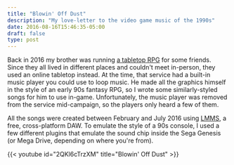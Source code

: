 ```yaml
---
title: "Blowin' Off Dust"
description: "My love-letter to the video game music of the 1990s"
date: 2016-08-16T15:46:35-05:00
draft: false
type: post
---
```


Back in 2016 my brother was running [a tabletop RPG](https://paizo.com/pathfinder) for some friends. Since they all lived in different places and couldn't meet in-person, they used an online tabletop instead. At the time, that service had a built-in music player you could use to loop music. He made all the graphics himself in the style of an early 90s fantasy RPG, so I wrote some similarly-styled songs for him to use in-game. Unfortunately, the music player was removed from the service mid-campaign, so the players only heard a few of them.

All the songs were created between February and July 2016 using [LMMS](https://lmms.io/), a free, cross-platform DAW. To emulate the style of a 90s console, I used a few different plugins that emulate the sound chip inside the Sega Genesis (or Mega Drive, depending on where you're from).

{{< youtube id="2QKl6cTrzXM" title="Blowin' Off Dust" >}}